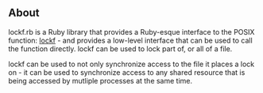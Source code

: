 ## About

lockf.rb is a Ruby library that provides a Ruby-esque interface to
the POSIX function: [lockf](https://man7.org/linux/man-pages/man3/lockf.3.html) - and provides a low-level interface that can be used to call the function directly.
lockf can be used to lock part of, or all of a file.

lockf can be used to not only synchronize access to the
file it places a lock on - it can be used to synchronize
access to any shared resource that is being accessed by mutliple processes at the same time.


